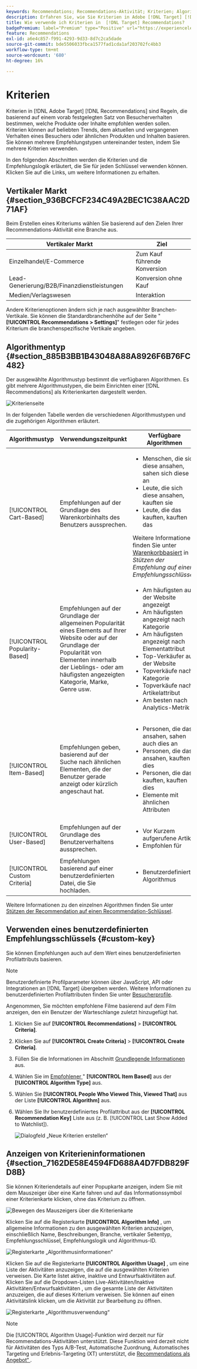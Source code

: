 ```yaml
---
keywords: Recommendations; Recommendations-Aktivität; Kriterien; Algorithmus; Empfehlungsschlüssel; benutzerdefinierter Schlüssel; Branche; Vertikal; Einzelhandel; E-Commerce; Lead-Generierung; B2B; Finanzdienstleistungen; Medien; Publishing
description: Erfahren Sie, wie Sie Kriterien in Adobe [!DNL Target] [!DNL Recommendations] verwenden.
title: Wie verwende ich Kriterien in  [!DNL Target] Recommendations?
badgePremium: label="Premium" type="Positive" url="https://experienceleague.adobe.com/docs/target/using/introduction/intro.html?lang=en#premium newtab=true" tooltip="Hier finden Sie Informationen zum Lieferumfang von Target Premium."
feature: Recommendations
exl-id: a6e4c857-f991-4293-9d33-8d7c2ca5dade
source-git-commit: bde5506033fbca1577fad1cda1af203702fc4bb3
workflow-type: tm+mt
source-wordcount: '680'
ht-degree: 16%

---
```


# Kriterien

Kriterien in [!DNL Adobe Target] [!DNL Recommendations] sind Regeln, die basierend auf einem vorab festgelegten Satz von Besucherverhalten bestimmen, welche Produkte oder Inhalte empfohlen werden sollen. Kriterien können auf beliebten Trends, dem aktuellen und vergangenen Verhalten eines Besuchers oder ähnlichen Produkten und Inhalten basieren. Sie können mehrere Empfehlungstypen untereinander testen, indem Sie mehrere Kriterien verwenden.

In den folgenden Abschnitten werden die Kriterien und die Empfehlungslogik erläutert, die Sie für jeden Schlüssel verwenden können. Klicken Sie auf die Links, um weitere Informationen zu erhalten.

## Vertikaler Markt {#section_936BCFCF234C49A2BEC1C38AAC2D71AF}

Beim Erstellen eines Kriteriums wählen Sie basierend auf den Zielen Ihrer Recommendations-Aktivität eine Branche aus.

| Vertikaler Markt | Ziel |
|--- |--- |
| Einzelhandel/E-Commerce | Zum Kauf führende Konversion |
| Lead-Generierung/B2B/Finanzdienstleistungen | Konversion ohne Kauf |
| Medien/Verlagswesen | Interaktion |

Andere Kriterienoptionen ändern sich je nach ausgewählter Branchen-Vertikale. Sie können die Standardbranchenhöhe auf der Seite &quot;**[!UICONTROL Recommendations > Settings]**&quot; festlegen oder für jedes Kriterium die branchenspezifische Vertikale angeben.

## Algorithmentyp {#section_885B3BB1B43048A88A8926F6B76FC482}

Der ausgewählte Algorithmustyp bestimmt die verfügbaren Algorithmen. Es gibt mehrere Algorithmustypen, die beim Einrichten einer [!DNL Recommendations] als Kriterienkarten dargestellt werden.

![Kriterienseite](assets/criteria-page.png)

In der folgenden Tabelle werden die verschiedenen Algorithmustypen und die zugehörigen Algorithmen erläutert.

| Algorithmustyp | Verwendungszeitpunkt | Verfügbare Algorithmen |
| --- | --- | --- |
| [!UICONTROL Cart-Based] | Empfehlungen auf der Grundlage des Warenkorbinhalts des Benutzers aussprechen. | <ul><li>Menschen, die sich diese ansahen, sahen sich diese an</li><li>Leute, die sich diese ansahen, kauften sie</li><li>Leute, die das kauften, kauften das</li></ul>Weitere Informationen finden Sie unter [Warenkorbbasiert](/help/main/c-recommendations/c-algorithms/base-the-recommendation-on-a-recommendation-key.md#cart-based) in *Stützen der Empfehlung auf einen Empfehlungsschlüssel*. |
| [!UICONTROL Popularity-Based] | Empfehlungen auf der Grundlage der allgemeinen Popularität eines Elements auf Ihrer Website oder auf der Grundlage der Popularität von Elementen innerhalb der Lieblings- oder am häufigsten angezeigten Kategorie, Marke, Genre usw. | <ul><li>Am häufigsten auf der Website angezeigt</li><li>Am häufigsten angezeigt nach Kategorie</li><li>Am häufigsten angezeigt nach Elementattribut</li><li>Top-Verkäufer auf der Website</li><li>Topverkäufe nach Kategorie</li><li>Topverkäufe nach Artikelattribut</li><li>Am besten nach Analytics-Metrik</li></ul> |
| [!UICONTROL Item-Based] | Empfehlungen geben, basierend auf der Suche nach ähnlichen Elementen, die der Benutzer gerade anzeigt oder kürzlich angeschaut hat. | <ul><li>Personen, die das ansahen, sahen auch dies an</li><li>Personen, die das ansahen, kauften dies</li><li>Personen, die das kauften, kauften dies</li><li>Elemente mit ähnlichen Attributen</li></ul> |
| [!UICONTROL User-Based] | Empfehlungen auf der Grundlage des Benutzerverhaltens aussprechen. | <ul><li>Vor Kurzem aufgerufene Artikel </li><li>Empfohlen für</li></ul> |
| [!UICONTROL Custom Criteria] | Empfehlungen basierend auf einer benutzerdefinierten Datei, die Sie hochladen. | <ul><li>Benutzerdefinierter Algorithmus</li></ul> |

Weitere Informationen zu den einzelnen Algorithmen finden Sie unter [Stützen der Recommendation auf einen Recommendation-Schlüssel](/help/main/c-recommendations/c-algorithms/base-the-recommendation-on-a-recommendation-key.md).

## Verwenden eines benutzerdefinierten Empfehlungsschlüssels {#custom-key}

Sie können Empfehlungen auch auf dem Wert eines benutzerdefinierten Profilattributs basieren.

>[!NOTE]
>
>Benutzerdefinierte Profilparameter können über JavaScript, API oder Integrationen an [!DNL Target] übergeben werden. Weitere Informationen zu benutzerdefinierten Profilattributen finden Sie unter [Besucherprofile](/help/main/c-target/c-visitor-profile/visitor-profile.md).

Angenommen, Sie möchten empfohlene Filme basierend auf dem Film anzeigen, den ein Benutzer der Warteschlange zuletzt hinzugefügt hat.

1. Klicken Sie auf **[!UICONTROL Recommendations]** > **[!UICONTROL Criteria]**.

1. Klicken Sie auf **[!UICONTROL Create Criteria]** > **[!UICONTROL Create Criteria]**.

1. Füllen Sie die Informationen im Abschnitt [Grundlegende Informationen](/help/main/c-recommendations/c-algorithms/create-new-algorithm.md#info) aus.

1. Wählen Sie im [Empfohlener ](/help/main/c-recommendations/c-algorithms/create-new-algorithm.md#rec-algo)&quot; **[!UICONTROL Item Based]** aus der **[!UICONTROL Algorithm Type]** aus.

1. Wählen Sie **[!UICONTROL People Who Viewed This, Viewed That]** aus der Liste **[!UICONTROL Algorithm]** aus.

1. Wählen Sie Ihr benutzerdefiniertes Profilattribut aus der **[!UICONTROL Recommendation Key]** Liste aus (z. B. [!UICONTROL Last Show Added to Watchlist]).

   ![Dialogfeld „Neue Kriterien erstellen“](assets/custom-key1.png)

## Anzeigen von Kriterieninformationen {#section_7162DE58E4594FD688A4D7FDB829FD8B}

Sie können Kriteriendetails auf einer Popupkarte anzeigen, indem Sie mit dem Mauszeiger über eine Karte fahren und auf das Informationssymbol einer Kriterienkarte klicken, ohne das Kriterium zu öffnen.

![Bewegen des Mauszeigers über die Kriterienkarte](/help/main/c-recommendations/c-algorithms/assets/criteria_hover.png)

Klicken Sie auf die Registerkarte **[!UICONTROL Algorithm Info]** , um allgemeine Informationen zu den ausgewählten Kriterien anzuzeigen, einschließlich Name, Beschreibungen, Branche, vertikaler Seitentyp, Empfehlungsschlüssel, Empfehlungslogik und Algorithmus-ID.

![Registerkarte „Algorithmusinformationen“](/help/main/c-recommendations/c-algorithms/assets/criteria_info.png)

Klicken Sie auf die Registerkarte **[!UICONTROL Algorithm Usage]** , um eine Liste der Aktivitäten anzuzeigen, die auf die ausgewählten Kriterien verweisen. Die Karte listet aktive, inaktive und Entwurfsaktivitäten auf. Klicken Sie auf die Dropdown-Listen Live-Aktivitäten/Inaktive Aktivitäten/Entwurfsaktivitäten , um die gesamte Liste der Aktivitäten anzuzeigen, die auf dieses Kriterium verweisen. Sie können auf einen Aktivitätslink klicken, um die Aktivität zur Bearbeitung zu öffnen.

![Registerkarte „Algorithmusverwendung“](/help/main/c-recommendations/c-algorithms/assets/criteria_usage.png)

>[!NOTE]
>
>Die [!UICONTROL Algorithm Usage]-Funktion wird derzeit nur für Recommendations-Aktivitäten unterstützt. Diese Funktion wird derzeit nicht für Aktivitäten des Typs A/B-Test, Automatische Zuordnung, Automatisches Targeting und Erlebnis-Targeting (XT) unterstützt, die [Recommendations als Angebot“ ](/help/main/c-recommendations/recommendations-as-an-offer.md).
